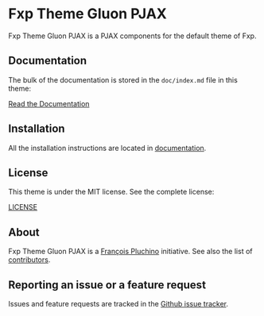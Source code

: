 Fxp Theme Gluon PJAX
====================

Fxp Theme Gluon PJAX is a PJAX components for the default theme of Fxp.

Documentation
-------------

The bulk of the documentation is stored in the `doc/index.md`
file in this theme:

[Read the Documentation](doc/index.md)

Installation
------------

All the installation instructions are located in [documentation](doc/index.md).

License
-------

This theme is under the MIT license. See the complete license:

[LICENSE](LICENSE)

About
-----

Fxp Theme Gluon PJAX is a [François Pluchino](https://github.com/francoispluchino) initiative.
See also the list of [contributors](https://github.com/fxpio/fxp-theme-gluon-pjax/graphs/contributors).

Reporting an issue or a feature request
---------------------------------------

Issues and feature requests are tracked in the [Github issue tracker](https://github.com/fxpio/fxp-theme-gluon-pjax/issues).
